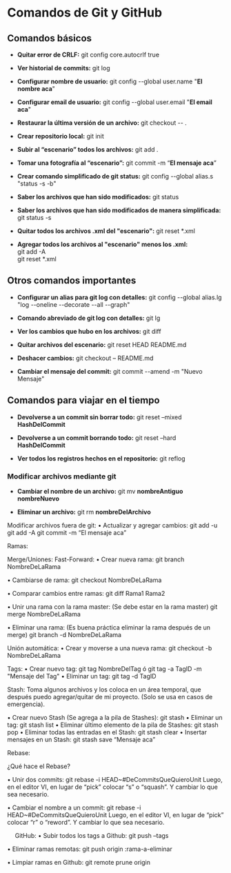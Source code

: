 # Comandos de Git y GitHub

## Comandos básicos

* **Quitar error de CRLF:** git config core.autocrlf true

* **Ver historial de commits:** git log

* **Configurar nombre de usuario:** git config --global user.name "__El nombre aca__"

* **Configurar email de usuario:** git config --global user.email "__El email aca__"

* **Restaurar la última versión de un archivo:** git checkout -- .

* **Crear repositorio local:** git init

* **Subir al “escenario” todos los archivos:** git add .

* **Tomar una fotografía al “escenario”:** git commit -m “__El mensaje aca__”

* **Crear comando simplificado de git status:** git config --global alias.s "status -s -b"

* **Saber los archivos que han sido modificados:** git status

* **Saber los archivos que han sido modificados de manera simplificada:** git status -s

* **Quitar todos los archivos .xml del "escenario":** git reset *.xml

* **Agregar todos los archivos al "escenario" menos los .xml:**  
git add -A  
git reset *.xml

## Otros comandos importantes

* **Configurar un alias para git log con detalles:** git config --global alias.lg "log --oneline --decorate --all --graph"

* **Comando abreviado de git log con detalles:** git lg

* **Ver los cambios que hubo en los archivos:** git diff

* **Quitar archivos del escenario:** git reset HEAD README.md

* **Deshacer cambios:** git checkout – README.md

* **Cambiar el mensaje del commit:** git commit --amend -m "Nuevo Mensaje"

## Comandos para viajar en el tiempo

* **Devolverse a un commit sin borrar todo:** git reset –mixed __HashDelCommit__

* **Devolverse a un commit borrando todo:** git reset –hard __HashDelCommit__

* **Ver todos los registros hechos en el repositorio:** git reflog

### Modificar archivos mediante git

* **Cambiar el nombre de un archivo:** git mv __nombreAntiguo__ __nombreNuevo__

* **Eliminar un archivo:** git rm __nombreDelArchivo__

Modificar archivos fuera de git:
•	Actualizar y agregar cambios:
git add -u
git add -A
git commit -m “El mensaje aca”

Ramas:
 



Merge/Uniones:
Fast-Forward:
•	Crear nueva rama:
git branch NombreDeLaRama

•	Cambiarse de rama:
git checkout NombreDeLaRama

•	Comparar cambios entre ramas:
git diff Rama1 Rama2

•	Unir una rama con la rama master: (Se debe estar en la rama master)
git merge NombreDeLaRama

•	Eliminar una rama: (Es buena práctica eliminar la rama después de un merge)
git branch -d NombreDeLaRama

Unión automática:
•	Crear y moverse a una nueva rama:
git checkout -b NombreDeLaRama


Tags:
•	Crear nuevo tag:
git tag NombreDelTag
ó   git tag -a TagID -m "Mensaje del Tag"
•	Eliminar un tag:
git tag -d TagID



Stash: Toma algunos archivos y los coloca en un área temporal, que después puedo agregar/quitar de mi proyecto. (Solo se usa en casos de emergencia).
 

•	Crear nuevo Stash (Se agrega a la pila de Stashes):
git stash 
•	Eliminar un tag:
git stash list
•	Eliminar último elemento de la pila de Stashes:
git stash pop
•	Eliminar todas las entradas en el Stash:
git stash clear
•	Insertar mensajes en un Stash:
git stash save “Mensaje aca”

 



Rebase:
 


¿Qué hace el Rebase?
 

  
 

•	Unir dos commits:
git rebase -i HEAD~#DeCommitsQueQuieroUnit
Luego, en el editor VI, en lugar de “pick” colocar “s” o “squash”. Y cambiar lo que sea necesario.

•	Cambiar el nombre a un commit:
git rebase -i HEAD~#DeCommitsQueQuieroUnit
Luego, en el editor VI, en lugar de “pick” colocar “r” o “reword”. Y cambiar lo que sea necesario.


 
GitHub:
•	Subir todos los tags a Github:
git push –tags

•	Eliminar ramas remotas:
git push origin :rama-a-eliminar

•	Limpiar ramas en Github:
git remote prune origin

